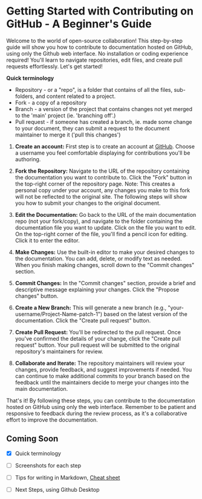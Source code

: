 # Getting Started with Contributing on GitHub - A Beginner's Guide
Welcome to the world of open-source collaboration! This step-by-step guide will show you how to contribute to documentation hosted on GitHub, using only the Github web interface. No installation or coding experience required! You'll learn to navigate repositories, edit files, and create pull requests effortlessly. Let's get started!

**Quick terminology**
- Repository - or a "repo", is a folder that contains of all the files, sub-folders, and content related to a project.
- Fork - a copy of a repository
- Branch - a version of the project that contains changes not yet merged to the 'main' project (ie. 'branching off'.)
- Pull request - if someone has created a branch, ie. made some change to your document, they can submit a request to the document maintainer to merge it ('pull this changes')

1. **Create an account:** First step is to create an account at [GitHub](https://github.com/join). Choose a username you feel comfortable displaying for contributions you'll be authoring.

2. **Fork the Repository:** Navigate to the URL of the repository containing the documentation you want to contribute to. Click the "Fork" button in the top-right corner of the repository page. Note: This creates a personal copy under your account, any changes you make to this fork will not be reflected to the original site. The following steps will show you how to submit your changes to the original document.

3. **Edit the Documentation:** Go back to the URL of the main documentation repo (not your fork/copy), and navigate to the folder containing the documentation file you want to update. Click on the file you want to edit. On the top-right corner of the file, you'll find a pencil icon for editing. Click it to enter the editor.
   
4. **Make Changes:** Use the built-in editor to make your desired changes to the documentation. You can add, delete, or modify text as needed. When you finish making changes, scroll down to the "Commit changes" section.

5. **Commit Changes:** In the "Commit changes" section, provide a brief and descriptive message explaining your changes. Click the "Propose changes" button.

6. **Create a New Branch:** This will generate a new branch (e.g., "your-username/Project-Name-patch-1") based on the latest version of the documentation. Click the "Create pull request" button.

7. **Create Pull Request:** You'll be redirected to the pull request. Once you've confirmed the details of your change, click the "Create pull request" button. Your pull request will be submitted to the original repository's maintainers for review.

8. **Collaborate and Iterate:** The repository maintainers will review your changes, provide feedback, and suggest improvements if needed. You can continue to make additional commits to your branch based on the feedback until the maintainers decide to merge your changes into the main documentation.

That's it! By following these steps, you can contribute to the documentation hosted on GitHub using only the web interface. Remember to be patient and responsive to feedback during the review process, as it's a collaborative effort to improve the documentation.

## Coming Soon
- [X] Quick terminology
- [ ] Screenshots for each step
- [ ] Tips for writing in Markdown, [Cheat sheet](https://www.markdownguide.org/cheat-sheet/)
- [ ] Next Steps, using Github Desktop


